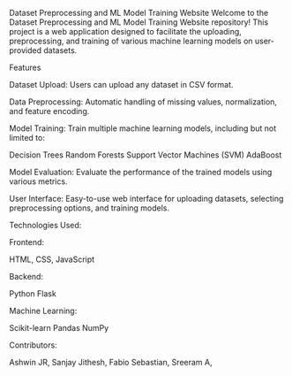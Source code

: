 Dataset Preprocessing and ML Model Training Website
Welcome to the Dataset Preprocessing and ML Model Training Website repository! This project is a web application designed to facilitate the uploading, preprocessing, and training of various machine learning models on user-provided datasets.

Features

Dataset Upload: Users can upload any dataset in CSV format.

Data Preprocessing: Automatic handling of missing values, normalization, and feature encoding.

Model Training: Train multiple machine learning models, including but not limited to:

Decision Trees
Random Forests
Support Vector Machines (SVM)
AdaBoost

Model Evaluation: Evaluate the performance of the trained models using various metrics.

User Interface: Easy-to-use web interface for uploading datasets, selecting preprocessing options, and training models.

Technologies Used:

Frontend:

HTML, CSS, JavaScript

Backend:

Python
Flask

Machine Learning:

Scikit-learn
Pandas
NumPy

Contributors:

Ashwin JR,
Sanjay Jithesh,
Fabio Sebastian,
Sreeram A,
